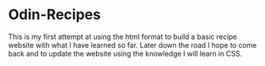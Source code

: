 # Odin-Recipes


This is my first attempt at using the html format to build a basic recipe website with what I have learned so far.
Later down the road I hope to come back and to update the website using the knowledge I will learn in CSS.

